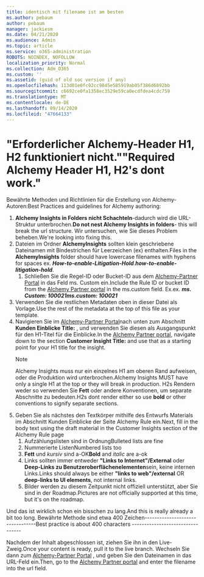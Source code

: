 ```yaml
---
title: identisch mit filename ist am besten
ms.author: pebaum
author: pebaum
manager: jackiesm
ms.date: 04/21/2020
ms.audience: Admin
ms.topic: article
ms.service: o365-administration
ROBOTS: NOINDEX, NOFOLLOW
localization_priority: Normal
ms.collection: Adm_O365
ms.custom: ''
ms.assetid: (guid of old soc version if any)
ms.openlocfilehash: 113d01e0fc92cc9845e585919ab05f386d6892bb
ms.sourcegitcommit: c6692ce0fa1358ec3529e59ca0ecdfdea4cdc759
ms.translationtype: MT
ms.contentlocale: de-DE
ms.lasthandoff: 09/14/2020
ms.locfileid: "47664133"
---
```

# <a name="required-alchemy-header-h1-h2s-dont-work"></a><span data-ttu-id="70dc1-102">"Erforderlicher Alchemy-Header H1, H2 funktioniert nicht."</span><span class="sxs-lookup"><span data-stu-id="70dc1-102">"Required Alchemy Header H1, H2's dont work."</span></span>
<span data-ttu-id="70dc1-103">Bewährte Methoden und Richtlinien für die Erstellung von Alchemy-Autoren:</span><span class="sxs-lookup"><span data-stu-id="70dc1-103">Best Practices and guidelines for Alchemy authoring:</span></span>

1. <span data-ttu-id="70dc1-104">**Alchemy Insights in Folders nicht Schachteln**-dadurch wird die URL-Struktur unterbrochen.</span><span class="sxs-lookup"><span data-stu-id="70dc1-104">**Do not nest Alchemy Insights in folders**- this will break the url structure.</span></span> <span data-ttu-id="70dc1-105">Wir untersuchen, wie Sie dieses Problem beheben.</span><span class="sxs-lookup"><span data-stu-id="70dc1-105">We're looking into fixing this.</span></span>
1. <span data-ttu-id="70dc1-106">Dateien im Ordner **AlchemyInsights** sollten klein geschriebene Dateinamen mit Bindestrichen für Leerzeichen (ex) enthalten.</span><span class="sxs-lookup"><span data-stu-id="70dc1-106">Files in the **AlchemyInsights** folder should have lowercase filenames with hyphens for spaces ex.</span></span> <span data-ttu-id="70dc1-107">***How-to-enable-Litigation-Hold***.</span><span class="sxs-lookup"><span data-stu-id="70dc1-107">***how-to-enable-litigation-hold***.</span></span>
    1. <span data-ttu-id="70dc1-108">Schließen Sie die Regel-ID oder Bucket-ID aus dem [Alchemy-Partner Portal](https://alchemyportal.azurewebsites.net) in das Feld ms. Custom ein.</span><span class="sxs-lookup"><span data-stu-id="70dc1-108">Include the Rule ID or bucket ID from the [Alchemy Partner portal](https://alchemyportal.azurewebsites.net) in the ms.custom field.</span></span> <span data-ttu-id="70dc1-109">Ex.</span><span class="sxs-lookup"><span data-stu-id="70dc1-109">ex.</span></span> <span data-ttu-id="70dc1-110">***ms. Custom: 100021***</span><span class="sxs-lookup"><span data-stu-id="70dc1-110">***ms.custom: 100021***</span></span>
1. <span data-ttu-id="70dc1-111">Verwenden Sie die restlichen Metadaten oben in dieser Datei als Vorlage.</span><span class="sxs-lookup"><span data-stu-id="70dc1-111">Use the rest of the metadata at the top of this file as your template.</span></span>
1. <span data-ttu-id="70dc1-112">Navigieren Sie im [Alchemy-Partner Portal](https://alchemyportal.azurewebsites.net)nach unten zum Abschnitt **Kunden Einblicke Title:** , und verwenden Sie diesen als Ausgangspunkt für den H1-Titel für die Einblicke.</span><span class="sxs-lookup"><span data-stu-id="70dc1-112">In the [Alchemy Partner portal](https://alchemyportal.azurewebsites.net), navigate down to the section **Customer Insight Title:** and use that as a starting point for your H1 title for the insight.</span></span> 
    > [!NOTE]
    > <span data-ttu-id="70dc1-113">Alchemy Insights muss nur ein einzelnes H1 am oberen Rand aufweisen, oder die Produktion wird unterbrochen.</span><span class="sxs-lookup"><span data-stu-id="70dc1-113">Alchemy Insights MUST have only a single H1 at the top or they will break in production.</span></span> <span data-ttu-id="70dc1-114">H2s Rendern weder so verwenden Sie **Fett** oder andere Konventionen, um separate Abschnitte zu bedeuten.</span><span class="sxs-lookup"><span data-stu-id="70dc1-114">H2s dont render either so use **bold** or other conventions to signify separate sections.</span></span>
1. <span data-ttu-id="70dc1-115">Geben Sie als nächstes den Textkörper mithilfe des Entwurfs Materials im Abschnitt Kunden Einblicke der Seite Alchemy Rule ein.</span><span class="sxs-lookup"><span data-stu-id="70dc1-115">Next, fill in the body text using the draft material in the Customer Insights section of the Alchemy Rule page</span></span>
    1. <span data-ttu-id="70dc1-116">Aufzählungslisten sind in Ordnung</span><span class="sxs-lookup"><span data-stu-id="70dc1-116">Bulleted lists are fine</span></span>
    1. <span data-ttu-id="70dc1-117">Nummerierte Listen</span><span class="sxs-lookup"><span data-stu-id="70dc1-117">Numbered lists too</span></span>
    1. <span data-ttu-id="70dc1-118">**Fett** und *kursiv* sind a-OK</span><span class="sxs-lookup"><span data-stu-id="70dc1-118">**Bold** and *italic* are a-ok</span></span>
    1. <span data-ttu-id="70dc1-119">Links sollten immer entweder **"Links to Internet"/External** oder **Deep-Links zu Benutzeroberflächenelementen**sein, keine internen Links.</span><span class="sxs-lookup"><span data-stu-id="70dc1-119">Links should always be either **"links to web"/external** OR **deep-links to UI elements**, not internal links.</span></span>
    1. <span data-ttu-id="70dc1-120">Bilder werden zu diesem Zeitpunkt nicht offiziell unterstützt, aber Sie sind in der Roadmap.</span><span class="sxs-lookup"><span data-stu-id="70dc1-120">Pictures are not officially supported at this time, but it's on the roadmap.</span></span>

<span data-ttu-id="70dc1-121">Und das ist wirklich schon ein bisschen zu lang.</span><span class="sxs-lookup"><span data-stu-id="70dc1-121">And this is really already a bit too long.</span></span> <span data-ttu-id="70dc1-122">Bewährte Methode sind etwa 400 Zeichen---------------------------------</span><span class="sxs-lookup"><span data-stu-id="70dc1-122">Best practice is about 400 characters ---------------------------------</span></span>

<span data-ttu-id="70dc1-123">Nachdem der Inhalt abgeschlossen ist, ziehen Sie ihn in den Live-Zweig.</span><span class="sxs-lookup"><span data-stu-id="70dc1-123">Once your content is ready, pull it to the live branch.</span></span> <span data-ttu-id="70dc1-124">Wechseln Sie dann zum [Alchemy-Partner Portal](https://alchemyportal.azurewebsites.net) , und geben Sie den Dateinamen in das URL-Feld ein.</span><span class="sxs-lookup"><span data-stu-id="70dc1-124">Then, go to the [Alchemy Partner portal](https://alchemyportal.azurewebsites.net) and enter the filename into the url field.</span></span> 
